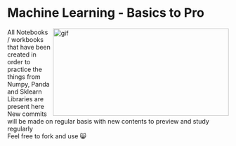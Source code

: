 # Machine Learning - Basics to Pro
<img align='right' alt='gif' height="200px" width="400px" src= https://miro.medium.com/max/1200/0*4aHRjVXRKsyUhm2b>
All Notebooks / workbooks that have been created in order to practice the things from Numpy, Panda and Sklearn Libraries are present here
New commits will be made on regular basis with new contents to preview and study regularly <br>
Feel free to fork and use 😸
